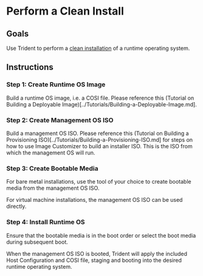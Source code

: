 
# Perform a Clean Install

## Goals

Use Trident to perform a [clean installation](../Reference/Glossary.md#clean-install) of a runtime operating system.

## Instructions

### Step 1: Create Runtime OS Image

Build a runtime OS image, i.e. a COSI file. Please reference this (Tutorial
on Building a Deployable Image)[../Tutorials/Building-a-Deployable-Image.md].

### Step 2: Create Management OS ISO

Build a management OS ISO. Please reference this (Tutorial on Building a
Provisioning ISO)[../Tutorials/Building-a-Provisioning-ISO.md] for steps on
how to use Image Customizer to build an installer ISO. This is the ISO from 
which the management OS will run.

### Step 3: Create Bootable Media

For bare metal installations, use the tool of your choice to create bootable media from the management OS ISO.

For virtual machine installations, the management OS ISO can be used directly.

### Step 4: Install Runtime OS

Ensure that the bootable media is in the boot order or select the boot media during subsequent boot.

When the management OS ISO is booted, Trident will apply the included Host Configuration and COSI file, staging and booting into the desired runtime operating system.
